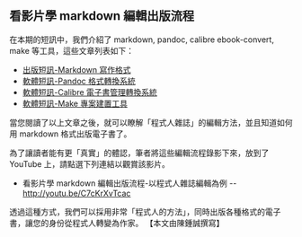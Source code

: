 ## 看影片學 markdown 編輯出版流程

在本期的短訊中，我們介紹了 markdown, pandoc, calibre ebook-convert, make 等工具，這些文章列表如下：

* [出版短訊-Markdown 寫作格式](https://dl.dropbox.com/u/101584453/pmag/201304/htm/message1.html)
* [軟體短訊-Pandoc 格式轉換系統](https://dl.dropbox.com/u/101584453/pmag/201304/htm/message2.html)
* [軟體短訊-Calibre 電子書管理轉換系統](https://dl.dropbox.com/u/101584453/pmag/201304/htm/message3.html)
* [軟體短訊-Make 專案建置工具](https://dl.dropbox.com/u/101584453/pmag/201304/htm/message4.html)

當您閱讀了以上文章之後，就可以瞭解「程式人雜誌」的編輯方法，並且知道如何用 markdown 格式出版電子書了。

為了讓讀者能有更「真實」的體認，筆者將這些編輯流程錄影下來，放到了 YouTube 上，請點選下列連結以觀賞該影片。

* 看影片學 markdown 編輯出版流程-以程式人雜誌編輯為例 -- <http://youtu.be/C7cKrXvTcac>

透過這種方式，我們可以採用非常「程式人的方法」，同時出版各種格式的電子書，讓您的身份從程式人轉變為作家。
【本文由陳鍾誠撰寫】

